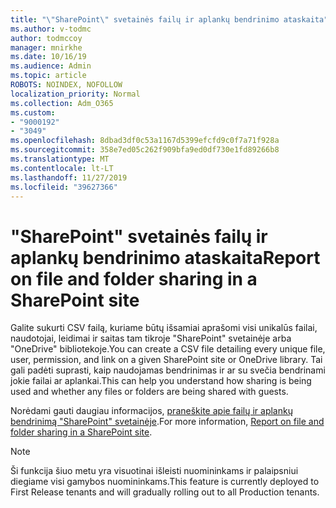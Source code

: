 ```yaml
---
title: "\"SharePoint\" svetainės failų ir aplankų bendrinimo ataskaita"
ms.author: v-todmc
author: todmccoy
manager: mnirkhe
ms.date: 10/16/19
ms.audience: Admin
ms.topic: article
ROBOTS: NOINDEX, NOFOLLOW
localization_priority: Normal
ms.collection: Adm_O365
ms.custom:
- "9000192"
- "3049"
ms.openlocfilehash: 8dbad3df0c53a1167d5399efcfd9c0f7a71f928a
ms.sourcegitcommit: 358e7ed05c262f909bfa9ed0df730e1fd89266b8
ms.translationtype: MT
ms.contentlocale: lt-LT
ms.lasthandoff: 11/27/2019
ms.locfileid: "39627366"
---
```

# <a name="report-on-file-and-folder-sharing-in-a-sharepoint-site"></a><span data-ttu-id="7a965-102">"SharePoint" svetainės failų ir aplankų bendrinimo ataskaita</span><span class="sxs-lookup"><span data-stu-id="7a965-102">Report on file and folder sharing in a SharePoint site</span></span>

<span data-ttu-id="7a965-103">Galite sukurti CSV failą, kuriame būtų išsamiai aprašomi visi unikalūs failai, naudotojai, leidimai ir saitas tam tikroje "SharePoint" svetainėje arba "OneDrive" bibliotekoje.</span><span class="sxs-lookup"><span data-stu-id="7a965-103">You can create a CSV file detailing every unique file, user, permission, and link on a given SharePoint site or OneDrive library.</span></span> <span data-ttu-id="7a965-104">Tai gali padėti suprasti, kaip naudojamas bendrinimas ir ar su svečia bendrinami jokie failai ar aplankai.</span><span class="sxs-lookup"><span data-stu-id="7a965-104">This can help you understand how sharing is being used and whether any files or folders are being shared with guests.</span></span>

<span data-ttu-id="7a965-105">Norėdami gauti daugiau informacijos, [praneškite apie failų ir aplankų bendrinimą "SharePoint" svetainėje](https://docs.microsoft.com/sharepoint/sharing-reports).</span><span class="sxs-lookup"><span data-stu-id="7a965-105">For more information, [Report on file and folder sharing in a SharePoint site](https://docs.microsoft.com/sharepoint/sharing-reports).</span></span>

> [!NOTE]
> <span data-ttu-id="7a965-106">Ši funkcija šiuo metu yra visuotinai išleisti nuomininkams ir palaipsniui diegiame visi gamybos nuomininkams.</span><span class="sxs-lookup"><span data-stu-id="7a965-106">This feature is currently deployed to First Release tenants and will gradually rolling out to all Production tenants.</span></span>